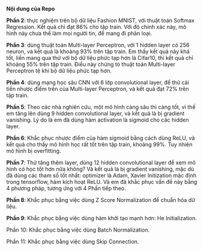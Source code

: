 
**Nội dung của Repo**

**Phần 2**: thực nghiệm trên bộ dữ liệu Fashion MNIST, với thuật toán Softmax Regression. Kết quả chỉ đạt 86\% cho tập train. Với độ chính xác này, mô hình này chưa thể làm mọi người tin, để mang đi phân loại. 

**Phần 3**: dùng thuật toán Multi-layer Perceptron, với 1 hidden layer có 256 neuron, và kết quả là khoảng 93\% trên tập train. Em thấy kết quả này khá tốt, liền mang qua thử với bộ dữ liệu phức tạp hơn là Cifar10, thì kết quả chỉ khoảng 55\% trên tập train. Điều này chứng tỏ thuật toán Multi-layer Perceptron tệ khi bộ dữ liệu phức tạp hơn.

**Phần 4**: dùng mạng học sâu CNN với 6 lớp convolutional layer, để thử cải tiến nhược điểm trên của Multi-layer Perceptron, và kết quả đạt 72\% trên tập train.

**Phần 5**: Theo các nhà nghiên cứu, một mô hình càng sâu thì càng tốt, vì thế em tăng lên dùng 9 hidden convolutional layer, và kết quả là bị gradient vanishing. Lý do là em đã dùng hàm activation là sigmoid cho các hidden layer.

**Phần 6**: Khắc phục nhược điểm của hàm sigmoid bằng cách dùng ReLU, và kết quả cho thấy mô hình học rất tốt trên tập train, khoảng 99\%. Tuy nhiên mô hình bị overfitting.

**Phần 7**: Thử tăng thêm layer, dùng 12 hidden convolutional layer để xem mô hình có học tốt hơn nữa không? Và kết quả là bị gradient vanishing, mặc dù đã dùng các tham số tốt nhất: optimizer là Adam, Xavier Initization mặc định trong tensorflow, hàm kích hoạt ReLU. Và em đã khắc phục vấn đề này bằng 4 phương pháp, tương ứng với 4 Phần tiếp theo.

**Phần 8**: Khắc phục bằng việc dùng Z Score Normalization để chuẩn hóa dữ liệu.

**Phần 9**: Khắc phục bằng việc dùng hàm khởi tạo mạnh hơn: He Initialization.

Phần 10: Khắc phục bằng việc dùng Batch Normalization.

Phần 11: Khắc phục bằng việc dùng Skip Connection.